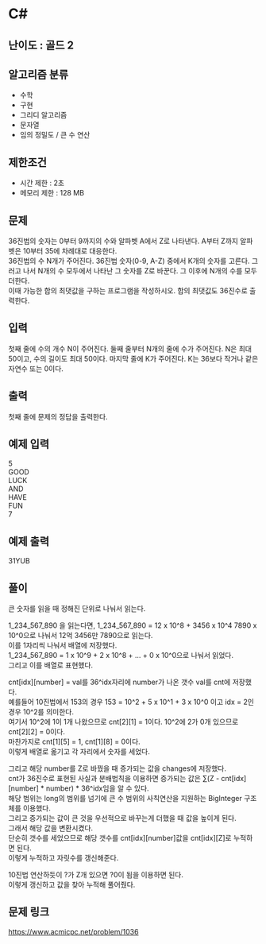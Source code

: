 # C#

## 난이도 : 골드 2

## 알고리즘 분류
  - 수학
  - 구현
  - 그리디 알고리즘
  - 문자열
  - 임의 정밀도 / 큰 수 연산

## 제한조건
  - 시간 제한 : 2초
  - 메모리 제한 : 128 MB

## 문제
36진법의 숫자는 0부터 9까지의 수와 알파벳 A에서 Z로 나타낸다. A부터 Z까지 알파벳은 10부터 35에 차례대로 대응한다.<br/>
36진법의 수 N개가 주어진다. 36진법 숫자(0-9, A-Z) 중에서 K개의 숫자를 고른다. 그러고 나서 N개의 수 모두에서 나타난 그 숫자를 Z로 바꾼다. 그 이후에 N개의 수를 모두 더한다.<br/>
이때 가능한 합의 최댓값을 구하는 프로그램을 작성하시오. 합의 최댓값도 36진수로 출력한다.<br/>


## 입력
첫째 줄에 수의 개수 N이 주어진다. 둘째 줄부터 N개의 줄에 수가 주어진다. N은 최대 50이고, 수의 길이도 최대 50이다. 마지막 줄에 K가 주어진다. K는 36보다 작거나 같은 자연수 또는 0이다.<br/>


## 출력
첫째 줄에 문제의 정답을 출력한다.<br/>


## 예제 입력
5<br/>
GOOD<br/>
LUCK<br/>
AND<br/>
HAVE<br/>
FUN<br/>
7<br/>


## 예제 출력
31YUB<br/>


## 풀이
큰 숫자를 읽을 때 정해진 단위로 나눠서 읽는다.<br/>


1_234_567_890 을 읽는다면, 1_234_567_890 = 12 x 10^8 + 3456 x 10^4 7890 x 10^0으로 나눠서 12억 3456만 7890으로 읽는다.<br/>
이를 1자리씩 나눠서 배열에 저장했다.<br/>
1_234_567_890 = 1 x 10^9 + 2 x 10^8 + ... + 0 x 10^0으로 나눠서 읽었다.<br/>
그리고 이를 배열로 표현했다.<br/>


cnt[idx][number] = val를 36^idx자리에 number가 나온 갯수 val를 cnt에 저장했다.<br/>
예를들어 10진법에서 153의 경우 153 = 10^2 + 5 x 10^1 + 3 x 10^0 이고 idx = 2인 경우 10^2를 의미한다.<br/>
여기서 10^2에 1이 1개 나왔으므로 cnt[2][1] = 1이다. 10^2에 2가 0개 있으므로 cnt[2][2] = 0이다.<br/>
마찬가지로 cnt[1][5] = 1, cnt[1][8] = 0이다.<br/>
이렇게 배열로 옮기고 각 자리에서 숫자를 세었다.<br/>


그리고 해당 number를 Z로 바꿨을 때 증가되는 값을 changes에 저장했다.<br/>
cnt가 36진수로 표현된 사실과 분배법칙을 이용하면 증가되는 값은 ∑(Z - cnt[idx][number] * number) * 36^idx임을 알 수 있다.<br/>
해당 범위는 long의 범위를 넘기에 큰 수 범위의 사칙연산을 지원하는 BigInteger 구조체를 이용했다.<br/>
그리고 증가되는 값이 큰 것을 우선적으로 바꾸는게 더했을 때 값을 높이게 된다.<br/>
그래서 해당 값을 변환시켰다.<br/>
단순히 갯수를 세었으므로 해당 갯수를 cnt[idx][number]값을 cnt[idx][Z]로 누적하면 된다.<br/>
이렇게 누적하고 자릿수를 갱신해준다.<br/>

10진법 연산하듯이 ?가 Z개 있으면 ?0이 됨을 이용하면 된다.<br/>
이렇게 갱신하고 값을 찾아 누적해 풀어줬다.<br/>


## 문제 링크
https://www.acmicpc.net/problem/1036